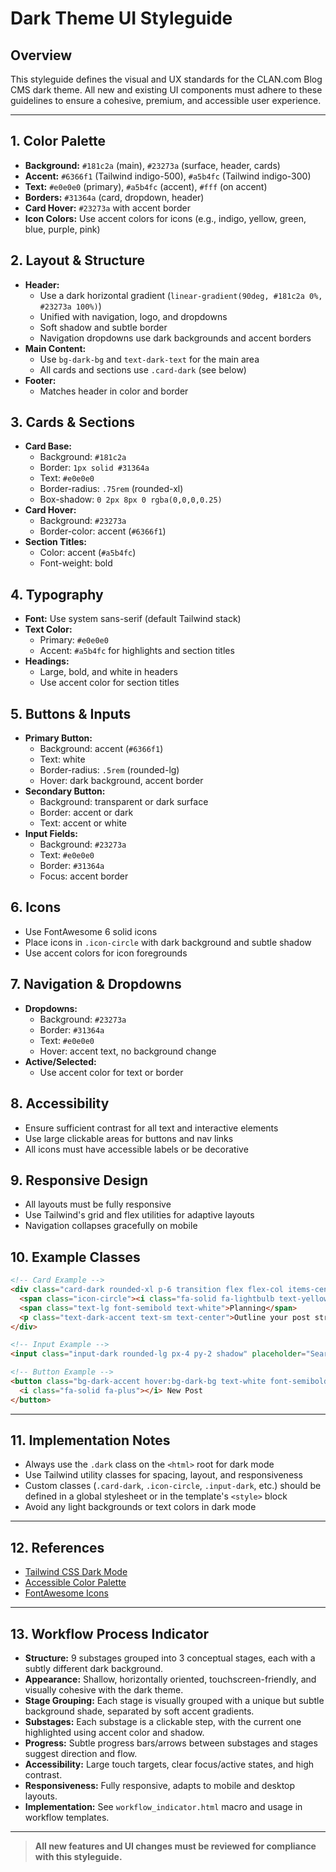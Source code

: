 # Dark Theme UI Styleguide

## Overview
This styleguide defines the visual and UX standards for the CLAN.com Blog CMS dark theme. All new and existing UI components must adhere to these guidelines to ensure a cohesive, premium, and accessible user experience.

---

## 1. Color Palette
- **Background:** `#181c2a` (main), `#23273a` (surface, header, cards)
- **Accent:** `#6366f1` (Tailwind indigo-500), `#a5b4fc` (Tailwind indigo-300)
- **Text:** `#e0e0e0` (primary), `#a5b4fc` (accent), `#fff` (on accent)
- **Borders:** `#31364a` (card, dropdown, header)
- **Card Hover:** `#23273a` with accent border
- **Icon Colors:** Use accent colors for icons (e.g., indigo, yellow, green, blue, purple, pink)

## 2. Layout & Structure
- **Header:**
  - Use a dark horizontal gradient (`linear-gradient(90deg, #181c2a 0%, #23273a 100%)`)
  - Unified with navigation, logo, and dropdowns
  - Soft shadow and subtle border
  - Navigation dropdowns use dark backgrounds and accent borders
- **Main Content:**
  - Use `bg-dark-bg` and `text-dark-text` for the main area
  - All cards and sections use `.card-dark` (see below)
- **Footer:**
  - Matches header in color and border

## 3. Cards & Sections
- **Card Base:**
  - Background: `#181c2a`
  - Border: `1px solid #31364a`
  - Text: `#e0e0e0`
  - Border-radius: `.75rem` (rounded-xl)
  - Box-shadow: `0 2px 8px 0 rgba(0,0,0,0.25)`
- **Card Hover:**
  - Background: `#23273a`
  - Border-color: accent (`#6366f1`)
- **Section Titles:**
  - Color: accent (`#a5b4fc`)
  - Font-weight: bold

## 4. Typography
- **Font:** Use system sans-serif (default Tailwind stack)
- **Text Color:**
  - Primary: `#e0e0e0`
  - Accent: `#a5b4fc` for highlights and section titles
- **Headings:**
  - Large, bold, and white in headers
  - Use accent color for section titles

## 5. Buttons & Inputs
- **Primary Button:**
  - Background: accent (`#6366f1`)
  - Text: white
  - Border-radius: `.5rem` (rounded-lg)
  - Hover: dark background, accent border
- **Secondary Button:**
  - Background: transparent or dark surface
  - Border: accent or dark
  - Text: accent or white
- **Input Fields:**
  - Background: `#23273a`
  - Text: `#e0e0e0`
  - Border: `#31364a`
  - Focus: accent border

## 6. Icons
- Use FontAwesome 6 solid icons
- Place icons in `.icon-circle` with dark background and subtle shadow
- Use accent colors for icon foregrounds

## 7. Navigation & Dropdowns
- **Dropdowns:**
  - Background: `#23273a`
  - Border: `#31364a`
  - Text: `#e0e0e0`
  - Hover: accent text, no background change
- **Active/Selected:**
  - Use accent color for text or border

## 8. Accessibility
- Ensure sufficient contrast for all text and interactive elements
- Use large clickable areas for buttons and nav links
- All icons must have accessible labels or be decorative

## 9. Responsive Design
- All layouts must be fully responsive
- Use Tailwind's grid and flex utilities for adaptive layouts
- Navigation collapses gracefully on mobile

## 10. Example Classes
```html
<!-- Card Example -->
<div class="card-dark rounded-xl p-6 transition flex flex-col items-center gap-2 group-hover:border-dark-accent">
  <span class="icon-circle"><i class="fa-solid fa-lightbulb text-yellow-400 text-xl"></i></span>
  <span class="text-lg font-semibold text-white">Planning</span>
  <p class="text-dark-accent text-sm text-center">Outline your post structure and key points</p>
</div>

<!-- Input Example -->
<input class="input-dark rounded-lg px-4 py-2 shadow" placeholder="Search..." />

<!-- Button Example -->
<button class="bg-dark-accent hover:bg-dark-bg text-white font-semibold px-6 py-2 rounded-lg shadow border border-dark-accent transition">
  <i class="fa-solid fa-plus"></i> New Post
</button>
```

---

## 11. Implementation Notes
- Always use the `.dark` class on the `<html>` root for dark mode
- Use Tailwind utility classes for spacing, layout, and responsiveness
- Custom classes (`.card-dark`, `.icon-circle`, `.input-dark`, etc.) should be defined in a global stylesheet or in the template's `<style>` block
- Avoid any light backgrounds or text colors in dark mode

---

## 12. References
- [Tailwind CSS Dark Mode](https://tailwindcss.com/docs/dark-mode)
- [Accessible Color Palette](https://www.smashingmagazine.com/2020/04/accessible-color-systems/)
- [FontAwesome Icons](https://fontawesome.com/icons)

---

## 13. Workflow Process Indicator
- **Structure:** 9 substages grouped into 3 conceptual stages, each with a subtly different dark background.
- **Appearance:** Shallow, horizontally oriented, touchscreen-friendly, and visually cohesive with the dark theme.
- **Stage Grouping:** Each stage is visually grouped with a unique but subtle background shade, separated by soft accent gradients.
- **Substages:** Each substage is a clickable step, with the current one highlighted using accent color and shadow.
- **Progress:** Subtle progress bars/arrows between substages and stages suggest direction and flow.
- **Accessibility:** Large touch targets, clear focus/active states, and high contrast.
- **Responsiveness:** Fully responsive, adapts to mobile and desktop layouts.
- **Implementation:** See `workflow_indicator.html` macro and usage in workflow templates.

---

> **All new features and UI changes must be reviewed for compliance with this styleguide.** 